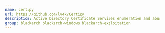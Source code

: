 ```yaml
---
name: certipy
url: https://github.com/ly4k/Certipy
description: Active Directory Certificate Services enumeration and abuse.
group: blackarch blackarch-windows blackarch-exploitation
---
```

